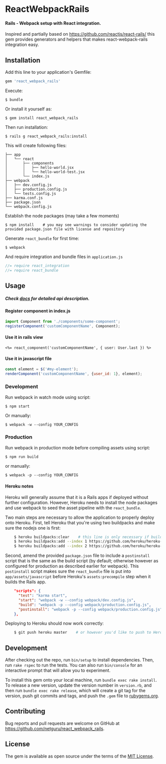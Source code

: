 # ReactWebpackRails
#### Rails - Webpack setup with React integration.
Inspired and partially based on https://github.com/reactjs/react-rails/ this gem provides generators and helpers that makes react-webpack-rails integration easy.

## Installation

Add this line to your application's Gemfile:

```ruby
gem 'react_webpack_rails'
```

Execute:

    $ bundle

Or install it yourself as:

    $ gem install react_webpack_rails

Then run installation:

    $ rails g react_webpack_rails:install

This will create following files:

```
├── app
│   └── react
│       ├── components
│       │   ├── hello-world.jsx
│       │   └── hello-world-test.jsx
│       └── index.js
├── webpack
│   ├── dev.config.js
│   ├── production.config.js
│   └── tests.config.js
├── karma.conf.js
├── package.json
└── webpack.config.js
```

Establish the node packages (may take a few moments)

    $ npm install    # you may see warnings to consider updating the provided package.json file with license and repository

Generate `react_bundle` for first time:

    $ webpack

And require integration and bundle files in `application.js`

```js
//= require react_integration
//= require react_bundle
```

## Usage
##### Check [docs](https://github.com/netguru/react_webpack_rails/tree/master/docs) for detailed api description.
#### Register component in index.js

```js
import Component from './components/some-component';
registerComponent('customComponentName', Component);
```

#### Use it in rails view

```erb
<%= react_component('customComponentName', { user: User.last }) %>
```

#### Use it in javascript file

```js
const element = $('#my-element');
renderComponent('customComponentName', {user_id: 1}, element);
```

### Development
Run webpack in watch mode using script:

    $ npm start

Or manually:

    $ webpack -w --config YOUR_CONFIG


### Production
Run webpack in production mode before compiling assets using script:

    $ npm run build

or manually:

    $ webpack -p --config YOUR_CONFIG

#### Heroku notes
Heroku will generally assume that it is a Rails apps if deployed without further configuration. However, Heroku needs to install the node packages and use
webpack to seed the asset pipeline with the `react_bundle`.

Two main steps are necessary to allow the application to properly deploy onto Heroku.   First, tell Heroku that you're using two buildpacks and make sure
the nodejs one is first:

```bash
    $ heroku buildpacks:clear    # this line is only necessary if buildpacks were previously specified
    $ heroku buildpacks:add --index 1 https://github.com/heroku/heroku-buildpack-nodejs
    $ heroku buildpacks:add --index 2 https://github.com/heroku/heroku-buildpack-ruby
```

Second, amend the provided `package.json` file to include a `postinstall` script that is the same as the build script (by default; otherwise
however as configured for production as described earlier for webpack).  This `postinstall` script makes sure the `react_bundle` file is put
into `app/assets/javascript` before Heroku's `assets:precompile` step when it builds the Rails app.

```json
    "scripts": {
      "test": "karma start",
      "start": "webpack -w --config webpack/dev.config.js",
      "build": "webpack -p --config webpack/production.config.js",
      "postinstall": "webpack -p --config webpack/production.config.js"
    },
```

Deploying to Heroku should now work correctly:

```bash
    $ git push heroku master    # or however you'd like to push to Heroku
```

## Development

After checking out the repo, run `bin/setup` to install dependencies. Then, run `rake rspec` to run the tests. You can also run `bin/console` for an interactive prompt that will allow you to experiment.

To install this gem onto your local machine, run `bundle exec rake install`. To release a new version, update the version number in `version.rb`, and then run `bundle exec rake release`, which will create a git tag for the version, push git commits and tags, and push the `.gem` file to [rubygems.org](https://rubygems.org).

## Contributing

Bug reports and pull requests are welcome on GitHub at https://github.com/netguru/react_webpack_rails.


## License

The gem is available as open source under the terms of the [MIT License](http://opensource.org/licenses/MIT).
